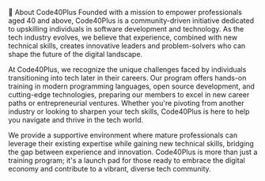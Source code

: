 🚀 About Code40Plus
Founded with a mission to empower professionals aged 40 and above, Code40Plus is a community-driven initiative dedicated to upskilling individuals in software development and technology. As the tech industry evolves, we believe that experience, combined with new technical skills, creates innovative leaders and problem-solvers who can shape the future of the digital landscape.

At Code40Plus, we recognize the unique challenges faced by individuals transitioning into tech later in their careers. Our program offers hands-on training in modern programming languages, open source development, and cutting-edge technologies, preparing our members to excel in new career paths or entrepreneurial ventures. Whether you're pivoting from another industry or looking to sharpen your tech skills, Code40Plus is here to help you navigate and thrive in the tech world.

We provide a supportive environment where mature professionals can leverage their existing expertise while gaining new technical skills, bridging the gap between experience and innovation. Code40Plus is more than just a training program; it's a launch pad for those ready to embrace the digital economy and contribute to a vibrant, diverse tech community.
